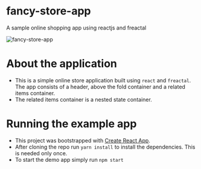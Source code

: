 # fancy-store-app
A sample online shopping app using reactjs and freactal

![fancy-store-app](https://cloud.githubusercontent.com/assets/1467801/26044530/cb69f910-38f9-11e7-9d71-8fde41043908.gif)


# About the application
- This is a simple online store application built using `react` and `freactal`. The app consists
of a header, above the fold container and a related items container.
- The related items container is a nested state container.

# Running the example app
- This project was bootstrapped with [Create React App](https://github.com/facebookincubator/create-react-app).
- After cloning the repo run `yarn install` to install the dependencies. This is needed only once.
- To start the demo app simply run `npm start`
